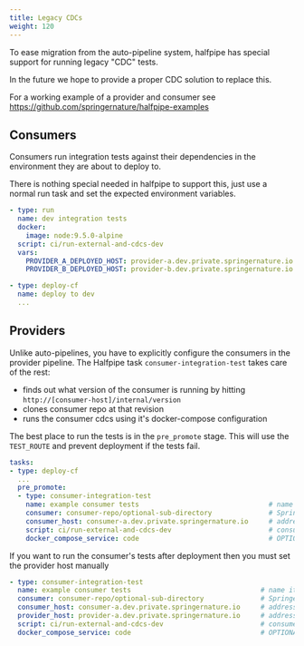 ```yaml
---
title: Legacy CDCs
weight: 120
---
```


To ease migration from the auto-pipeline system, halfpipe has special support for running legacy "CDC" tests.

In the future we hope to provide a proper CDC solution to replace this.

For a working example of a provider and consumer see <https://github.com/springernature/halfpipe-examples>

## Consumers

Consumers run integration tests against their dependencies in the environment they are about to deploy to.

There is nothing special needed in halfpipe to support this, just use a normal run task and set the expected environment variables.

```yaml
- type: run
  name: dev integration tests
  docker:
    image: node:9.5.0-alpine
  script: ci/run-external-and-cdcs-dev
  vars:
    PROVIDER_A_DEPLOYED_HOST: provider-a.dev.private.springernature.io
    PROVIDER_B_DEPLOYED_HOST: provider-b.dev.private.springernature.io

- type: deploy-cf
  name: deploy to dev
  ...
```

## Providers

Unlike auto-pipelines, you have to explicitly configure the consumers in the provider pipeline. The Halfpipe task `consumer-integration-test` takes care of the rest:

* finds out what version of the consumer is running by hitting `http://[consumer-host]/internal/version`
* clones consumer repo at that revision
* runs the consumer cdcs using it's docker-compose configuration

The best place to run the tests is in the `pre_promote` stage. This will use the `TEST_ROUTE` and prevent deployment if the tests fail.

```yaml
tasks:
- type: deploy-cf
  ...
  pre_promote:
  - type: consumer-integration-test
    name: example consumer tests                                # name it what you like
    consumer: consumer-repo/optional-sub-directory              # SpringerNature GitHub repo name / optional-sub-dir
    consumer_host: consumer-a.dev.private.springernature.io     # address of consumer in target env
    script: ci/run-external-and-cdcs-dev                        # consumer's test script to execute
    docker_compose_service: code                                # OPTIONAL service name in consumer's docker-compose. default = code
```

If you want to run the consumer's tests after deployment then you must set the provider host manually

```yaml
- type: consumer-integration-test
  name: example consumer tests                                # name it what you like
  consumer: consumer-repo/optional-sub-directory              # SpringerNature GitHub repo name / optional-sub-dir
  consumer_host: consumer-a.dev.private.springernature.io     # address of consumer in target env
  provider_host: provider-a.dev.private.springernature.io     # address of provider
  script: ci/run-external-and-cdcs-dev                        # consumer's test script to execute
  docker_compose_service: code                                # OPTIONAL service name in consumer's docker-compose. default = code

```
